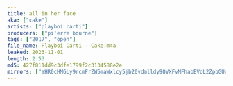 ```yaml
---
title: all in her face
aka: ["cake"]
artists: ["playboi carti"]
producers: ["pi'erre bourne"]
tags: ["2017", "open"]
file_name: Playboi Carti - Cake.m4a
leaked: 2023-11-01
length: 2:53
md5: 427f811dd9c3dfe1799f2c3134588e2e
mirrors: ["aHR0cHM6Ly9rcmFrZW5maWxlcy5jb20vdmlldy9QVXFvMFhabEVoL2ZpbGUuaHRtbA==", "aHR0cHM6Ly9kYnJlZS5vcmcvdi85NzY1NDI="]
---
```

